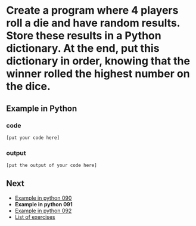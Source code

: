 # Create a program where 4 players roll a die and have random results. Store these results in a Python dictionary. At the end, put this dictionary in order, knowing that the winner rolled the highest number on the dice.

## Example in Python

### code

``` python
[put your code here]
```

### output

```
[put the output of your code here]
```

## Next

- [Example in python 090](../../090/python)
- **Example in python 091**
- [Example in python 092](../../092/python)
- [List of exercises](../..)
